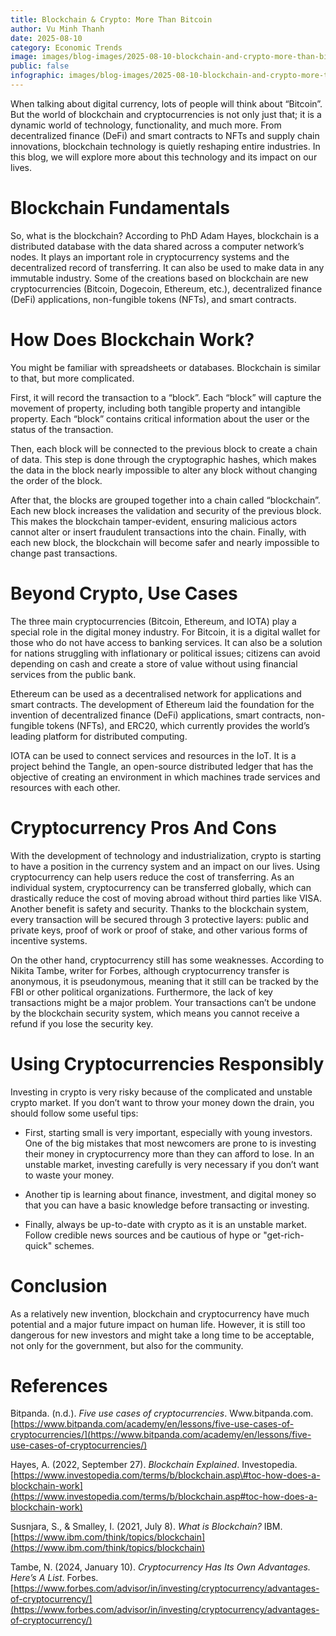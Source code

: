 ```yaml
---
title: Blockchain & Crypto: More Than Bitcoin 
author: Vu Minh Thanh
date: 2025-08-10
category: Economic Trends
image: images/blog-images/2025-08-10-blockchain-and-crypto-more-than-bitcoin/post-image.png
public: false
infographic: images/blog-images/2025-08-10-blockchain-and-crypto-more-than-bitcoin/infographic.png
---
```


When talking about digital currency, lots of people will think about “Bitcoin”. But the world of blockchain and cryptocurrencies is not only just that; it is a dynamic world of technology, functionality, and much more. From decentralized finance (DeFi) and smart contracts to NFTs and supply chain innovations, blockchain technology is quietly reshaping entire industries. In this blog, we will explore more about this technology and its impact on our lives. 

# Blockchain Fundamentals 

So, what is the blockchain? According to PhD Adam Hayes, blockchain is a distributed database with the data shared across a computer network’s nodes. It plays an important role in cryptocurrency systems and the decentralized record of transferring. It can also be used to make data in any immutable industry. Some of the creations based on blockchain are new cryptocurrencies (Bitcoin, Dogecoin, Ethereum, etc.), decentralized finance (DeFi) applications, non-fungible tokens (NFTs), and smart contracts. 

# How Does Blockchain Work? 

You might be familiar with spreadsheets or databases. Blockchain is similar to that, but more complicated.

First, it will record the transaction to a “block”. Each “block” will capture the movement of property, including both tangible property and intangible property. Each “block” contains critical information about the user or the status of the transaction.

Then, each block will be connected to the previous block to create a chain of data. This step is done through the cryptographic hashes, which makes the data in the block nearly impossible to alter any block without changing the order of the block.

After that, the blocks are grouped together into a chain called “blockchain”. Each new block increases the validation and security of the previous block. This makes the blockchain tamper-evident, ensuring malicious actors cannot alter or insert fraudulent transactions into the chain. Finally, with each new block, the blockchain will become safer and nearly impossible to change past transactions. 

# Beyond Crypto, Use Cases 

The three main cryptocurrencies (Bitcoin, Ethereum, and IOTA) play a special role in the digital money industry. For Bitcoin, it is a digital wallet for those who do not have access to banking services. It can also be a solution for nations struggling with inflationary or political issues; citizens can avoid depending on cash and create a store of value without using financial services from the public bank.

Ethereum can be used as a decentralised network for applications and smart contracts. The development of Ethereum laid the foundation for the invention of decentralized finance (DeFi) applications, smart contracts, non-fungible tokens (NFTs), and ERC20, which currently provides the world’s leading platform for distributed computing. 

IOTA can be used to connect services and resources in the IoT. It is a project behind the Tangle, an open-source distributed ledger that has the objective of creating an environment in which machines trade services and resources with each other.  

# Cryptocurrency Pros And Cons 

With the development of technology and industrialization, crypto is starting to have a position in the currency system and an impact on our lives. Using cryptocurrency can help users reduce the cost of transferring. As an individual system, cryptocurrency can be transferred globally, which can drastically reduce the cost of moving abroad without third parties like VISA. Another benefit is safety and security. Thanks to the blockchain system, every transaction will be secured through 3 protective layers: public and private keys, proof of work or proof of stake, and other various forms of incentive systems.

On the other hand, cryptocurrency still has some weaknesses. According to Nikita Tambe, writer for Forbes, although cryptocurrency transfer is anonymous, it is pseudonymous, meaning that it still can be tracked by the FBI or other political organizations. Furthermore, the lack of key transactions might be a major problem. Your transactions can’t be undone by the blockchain security system, which means you cannot receive a refund if you lose the security key. 

# Using Cryptocurrencies Responsibly

Investing in crypto is very risky because of the complicated and unstable crypto market. If you don’t want to throw your money down the drain, you should follow some useful tips:

* First, starting small is very important, especially with young investors. One of the big mistakes that most newcomers are prone to is investing their money in cryptocurrency more than they can afford to lose. In an unstable market, investing carefully is very necessary if you don’t want to waste your money.

* Another tip is learning about finance, investment, and digital money so that you can have a basic knowledge before transacting or investing.

* Finally, always be up-to-date with crypto as it is an unstable market. Follow credible news sources and be cautious of hype or "get-rich-quick" schemes. 

# Conclusion 

As a relatively new invention, blockchain and cryptocurrency have much potential and a major future impact on human life. However, it is still too dangerous for new investors and might take a long time to be acceptable, not only for the government, but also for the community. 

# References

Bitpanda. (n.d.). *Five use cases of cryptocurrencies*. Www.bitpanda.com. [https://www.bitpanda.com/academy/en/lessons/five-use-cases-of-cryptocurrencies/](https://www.bitpanda.com/academy/en/lessons/five-use-cases-of-cryptocurrencies/) 

Hayes, A. (2022, September 27). *Blockchain Explained*. Investopedia. [https://www.investopedia.com/terms/b/blockchain.asp\#toc-how-does-a-blockchain-work](https://www.investopedia.com/terms/b/blockchain.asp#toc-how-does-a-blockchain-work)  

Susnjara, S., & Smalley, I. (2021, July 8). *What is Blockchain?* IBM. [https://www.ibm.com/think/topics/blockchain](https://www.ibm.com/think/topics/blockchain)  

Tambe, N. (2024, January 10). *Cryptocurrency Has Its Own Advantages. Here’s A List*. Forbes. [https://www.forbes.com/advisor/in/investing/cryptocurrency/advantages-of-cryptocurrency/](https://www.forbes.com/advisor/in/investing/cryptocurrency/advantages-of-cryptocurrency/)
